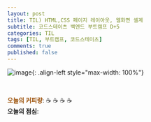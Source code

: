 ```yaml
---
layout: post
title: TIL) HTML,CSS 페이지 레이아웃, 웹화면 셀계
subtitle: 코드스테이츠 백엔드 부트캠프 D+5
categories: TIL
tags: [TIL, 부트캠프, 코드스테이츠]
comments: true
published: false
---
```



![image](){: .align-left style="max-width: 100%"}


<br/>

<span style="color:#994C00">**오늘의 커피량**</span>: ☕️ ☕️ ☕️ ☕️️️️  
**오늘의 점심**: 